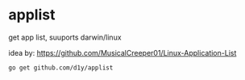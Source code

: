 # applist

get app list, suuports darwin/linux

idea by: https://github.com/MusicalCreeper01/Linux-Application-List

```
go get github.com/d1y/applist
```